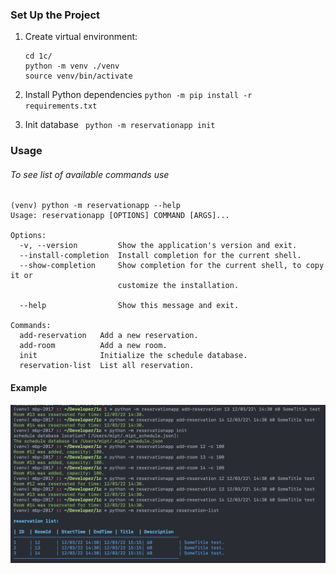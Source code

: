### Set Up the Project

1. Create virtual environment:

   ```
   cd 1c/
   python -m venv ./venv
   source venv/bin/activate
   ```
2. Install Python dependencies `python -m pip install -r requirements.txt `
3. Init database  ``` python -m reservationapp init```

### Usage

###### To see list of available commands use

````
(venv) python -m reservationapp --help                
Usage: reservationapp [OPTIONS] COMMAND [ARGS]...

Options:
  -v, --version         Show the application's version and exit.
  --install-completion  Install completion for the current shell.
  --show-completion     Show completion for the current shell, to copy it or
                        customize the installation.

  --help                Show this message and exit.

Commands:
  add-reservation   Add a new reservation.
  add-room          Add a new room.
  init              Initialize the schedule database.
  reservation-list  List all reservation.
````

#### Example

![test](./run.png)
